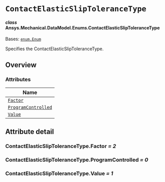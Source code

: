 # `ContactElasticSlipToleranceType`

<a id="ansys.mechanical.stubs.v242.Ansys.Mechanical.DataModel.Enums.ContactElasticSlipToleranceType"></a>

#### *class* Ansys.Mechanical.DataModel.Enums.ContactElasticSlipToleranceType

Bases: [`enum.Enum`](https://docs.python.org/3/library/enum.html#enum.Enum)

Specifies the ContactElasticSlipToleranceType.

<!-- !! processed by numpydoc !! -->

<a id="overview"></a>

## Overview

### Attributes

| Name |
| ------------------------------------------------------------------------------------------------------------------------------------------------------------------ |
| [`Factor`](#ContactElasticSlipToleranceType.Factor) |
| [`ProgramControlled`](#ContactElasticSlipToleranceType.ProgramControlled) |
| [`Value`](#ContactElasticSlipToleranceType.Value) |

<a id="attribute-detail"></a>

## Attribute detail

<a id="ContactElasticSlipToleranceType.Factor"></a>

### ContactElasticSlipToleranceType.Factor *= 2*

<a id="ContactElasticSlipToleranceType.ProgramControlled"></a>

### ContactElasticSlipToleranceType.ProgramControlled *= 0*

<a id="ContactElasticSlipToleranceType.Value"></a>

### ContactElasticSlipToleranceType.Value *= 1*


